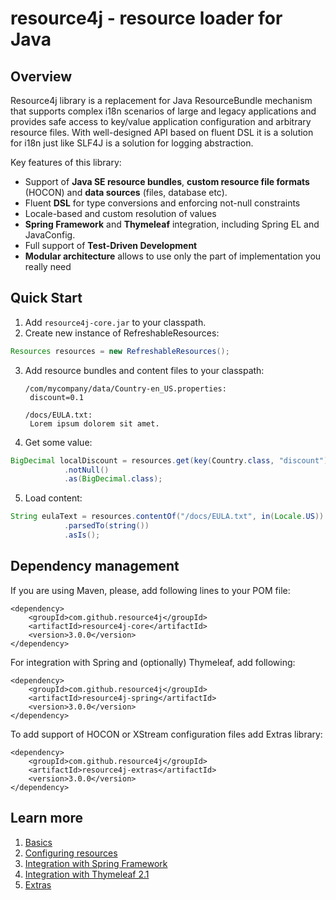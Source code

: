 resource4j - resource loader for Java
=====================================
Overview
--------
Resource4j library is a replacement for Java ResourceBundle mechanism that supports complex i18n scenarios of large and legacy applications and provides safe access to key/value application configuration and arbitrary resource files. 
With well-designed API based on fluent DSL it is a solution for i18n just like SLF4J is a solution for logging
abstraction.

Key features of this library:

 * Support of **Java SE resource bundles**, **custom resource file formats** (HOCON) and **data sources** (files, database etc).
 * Fluent **DSL** for type conversions and enforcing not-null constraints
 * Locale-based and custom resolution of values
 * **Spring Framework** and **Thymeleaf** integration, including Spring EL and JavaConfig.
 * Full support of **Test-Driven Development**
 * **Modular architecture** allows to use only the part of implementation you really need 


Quick Start
-----------
1. Add <code>resource4j-core.jar</code> to your classpath.
2. Create new instance of RefreshableResources:
```Java
Resources resources = new RefreshableResources();
```
3. Add resource bundles and content files to your classpath:
    <pre><code>/com/mycompany/data/Country-en_US.properties:
	discount=0.1</code></pre>
	<pre><code>/docs/EULA.txt:
	Lorem ipsum dolorem sit amet.</code></pre>         	
4. Get some value:

```Java
BigDecimal localDiscount = resources.get(key(Country.class, "discount"), in(Locale.US))
			.notNull()
			.as(BigDecimal.class);
```			
5. Load content:

```Java
String eulaText = resources.contentOf("/docs/EULA.txt", in(Locale.US))
			.parsedTo(string())
			.asIs();
```			

Dependency management
---------------------
If you are using Maven, please, add following lines to your POM file:

	<dependency>
		<groupId>com.github.resource4j</groupId>
		<artifactId>resource4j-core</artifactId>
		<version>3.0.0</version>
	</dependency>
For integration with Spring and (optionally) Thymeleaf, add following:

	<dependency>
		<groupId>com.github.resource4j</groupId>
		<artifactId>resource4j-spring</artifactId>
		<version>3.0.0</version>
	</dependency>

To add support of HOCON or XStream configuration files add Extras library:

    <dependency>
        <groupId>com.github.resource4j</groupId>
        <artifactId>resource4j-extras</artifactId>
        <version>3.0.0</version>
    </dependency>

Learn more
----------
1. [Basics](docs/Basics.md)
2. [Configuring resources](docs/Configuration.md)
3. [Integration with Spring Framework](docs/SpringIntegration.md)
4. [Integration with Thymeleaf 2.1](docs/ThymeleafIntegration.md)
5. [Extras](docs/Extras.md)